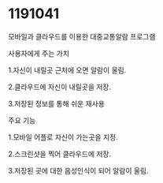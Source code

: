 # 1191041
모바일과 클라우드를 이용한 대중교통알람 프로그램
 
사용자에게 주는 가치
 
1.자신이 내릴곳 근처에 오면 알람이 울림.
 
2.클라우드에 자신이 내릴곳을 저장.
 
3.저장된 정보를 통해 쉬운 재사용
 
주요 기능
 
1.모바일 어플로 자신이 가는곳을 지정.
 
2.스크린샷을 찍어 클라우드에 저장.
 
3.저장된 곳에 대한 음성인식이 되어 알람이 울림.
